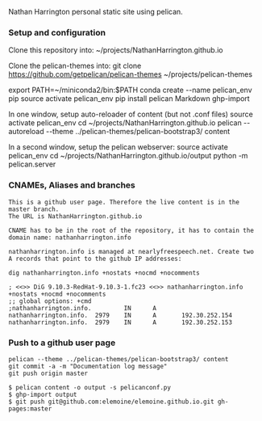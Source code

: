 Nathan Harrington personal static site using pelican.

### Setup and configuration

Clone this repository into:
~/projects/NathanHarrington.github.io

Clone the pelican-themes into:
git clone https://github.com/getpelican/pelican-themes ~/projects/pelican-themes

export PATH=~/miniconda2/bin:$PATH
conda create --name pelican_env pip
source activate pelican_env
pip install pelican Markdown ghp-import

In one window, setup auto-reloader of content (but not .conf files)
source activate pelican_env
cd ~/projects/NathanHarrington.github.io
pelican --autoreload --theme ../pelican-themes/pelican-bootstrap3/ content

In a second window, setup the pelican webserver:
source activate pelican_env
cd ~/projects/NathanHarrington.github.io/output
python -m pelican.server


### CNAMEs, Aliases and branches

    This is a github user page. Therefore the live content is in the master branch.
    The URL is NathanHarrington.github.io

    CNAME has to be in the root of the repository, it has to contain the
    domain name: nathanharrington.info

    nathanharrington.info is managed at nearlyfreespeech.net. Create two
    A records that point to the github IP addresses:
    
    dig nathanharrington.info +nostats +nocmd +nocomments

    ; <<>> DiG 9.10.3-RedHat-9.10.3-1.fc23 <<>> nathanharrington.info
    +nostats +nocmd +nocomments
    ;; global options: +cmd
    ;nathanharrington.info.         IN      A
    nathanharrington.info.  2979    IN      A       192.30.252.154
    nathanharrington.info.  2979    IN      A       192.30.252.153


### Push to a github user page

    pelican --theme ../pelican-themes/pelican-bootstrap3/ content
    git commit -a -m "Documentation log message"
    git push origin master

    $ pelican content -o output -s pelicanconf.py
    $ ghp-import output
    $ git push git@github.com:elemoine/elemoine.github.io.git gh-pages:master

    
